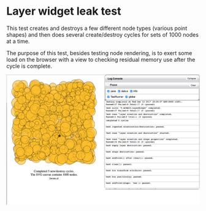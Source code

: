 # Layer widget leak test

This test creates and destroys a few different node types (various point shapes) and then does several create/destroy cycles for sets of 1000 nodes at a time.

The purpose of this test, besides testing node rendering, is to exert some load on the browser with a view to checking residual memory use after the cycle is complete.

![Screenshot](layer-leak-test.png)
